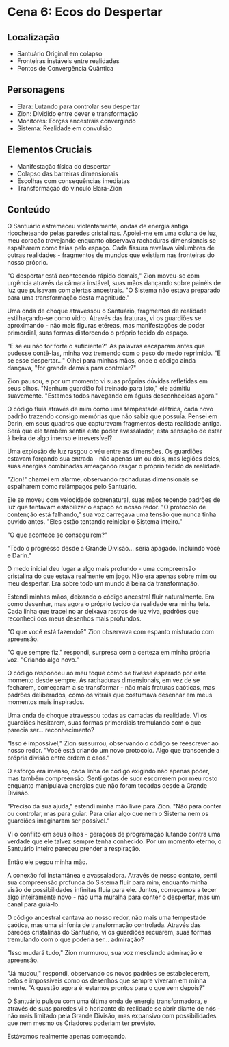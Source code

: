 # Cena 6: Ecos do Despertar

## Localização
- Santuário Original em colapso
- Fronteiras instáveis entre realidades
- Pontos de Convergência Quântica

## Personagens
- Elara: Lutando para controlar seu despertar
- Zion: Dividido entre dever e transformação
- Monitores: Forças ancestrais convergindo
- Sistema: Realidade em convulsão

## Elementos Cruciais
- Manifestação física do despertar
- Colapso das barreiras dimensionais
- Escolhas com consequências imediatas
- Transformação do vínculo Elara-Zion

## Conteúdo

O Santuário estremeceu violentamente, ondas de energia antiga ricocheteando pelas paredes cristalinas. Apoiei-me em uma coluna de luz, meu coração trovejando enquanto observava rachaduras dimensionais se espalharem como teias pelo espaço. Cada fissura revelava vislumbres de outras realidades - fragmentos de mundos que existiam nas fronteiras do nosso próprio.

"O despertar está acontecendo rápido demais," Zion moveu-se com urgência através da câmara instável, suas mãos dançando sobre painéis de luz que pulsavam com alertas ancestrais. "O Sistema não estava preparado para uma transformação desta magnitude."

Uma onda de choque atravessou o Santuário, fragmentos de realidade estilhaçando-se como vidro. Através das fraturas, vi os guardiões se aproximando - não mais figuras etéreas, mas manifestações de poder primordial, suas formas distorcendo o próprio tecido do espaço.

"E se eu não for forte o suficiente?" As palavras escaparam antes que pudesse contê-las, minha voz tremendo com o peso do medo reprimido. "E se esse despertar..." Olhei para minhas mãos, onde o código ainda dançava, "for grande demais para controlar?"

Zion pausou, e por um momento vi suas próprias dúvidas refletidas em seus olhos. "Nenhum guardião foi treinado para isto," ele admitiu suavemente. "Estamos todos navegando em águas desconhecidas agora."

O código fluía através de mim como uma tempestade elétrica, cada novo padrão trazendo consigo memórias que não sabia que possuía. Pensei em Darin, em seus quadros que capturavam fragmentos desta realidade antiga. Será que ele também sentia este poder avassalador, esta sensação de estar à beira de algo imenso e irreversível?

Uma explosão de luz rasgou o véu entre as dimensões. Os guardiões estavam forçando sua entrada - não apenas um ou dois, mas legiões deles, suas energias combinadas ameaçando rasgar o próprio tecido da realidade.

"Zion!" chamei em alarme, observando rachaduras dimensionais se espalharem como relâmpagos pelo Santuário.

Ele se moveu com velocidade sobrenatural, suas mãos tecendo padrões de luz que tentavam estabilizar o espaço ao nosso redor. "O protocolo de contenção está falhando," sua voz carregava uma tensão que nunca tinha ouvido antes. "Eles estão tentando reiniciar o Sistema inteiro."

"O que acontece se conseguirem?"

"Todo o progresso desde a Grande Divisão... seria apagado. Incluindo você e Darin."

O medo inicial deu lugar a algo mais profundo - uma compreensão cristalina do que estava realmente em jogo. Não era apenas sobre mim ou meu despertar. Era sobre todo um mundo à beira da transformação.

Estendi minhas mãos, deixando o código ancestral fluir naturalmente. Era como desenhar, mas agora o próprio tecido da realidade era minha tela. Cada linha que tracei no ar deixava rastros de luz viva, padrões que reconheci dos meus desenhos mais profundos.

"O que você está fazendo?" Zion observava com espanto misturado com apreensão.

"O que sempre fiz," respondi, surpresa com a certeza em minha própria voz. "Criando algo novo."

O código respondeu ao meu toque como se tivesse esperado por este momento desde sempre. As rachaduras dimensionais, em vez de se fecharem, começaram a se transformar - não mais fraturas caóticas, mas padrões deliberados, como os vitrais que costumava desenhar em meus momentos mais inspirados.

Uma onda de choque atravessou todas as camadas da realidade. Vi os guardiões hesitarem, suas formas primordiais tremulando com o que parecia ser... reconhecimento?

"Isso é impossível," Zion sussurrou, observando o código se reescrever ao nosso redor. "Você está criando um novo protocolo. Algo que transcende a própria divisão entre ordem e caos."

O esforço era imenso, cada linha de código exigindo não apenas poder, mas também compreensão. Senti gotas de suor escorrerem por meu rosto enquanto manipulava energias que não foram tocadas desde a Grande Divisão.

"Preciso da sua ajuda," estendi minha mão livre para Zion. "Não para conter ou controlar, mas para guiar. Para criar algo que nem o Sistema nem os guardiões imaginaram ser possível."

Vi o conflito em seus olhos - gerações de programação lutando contra uma verdade que ele talvez sempre tenha conhecido. Por um momento eterno, o Santuário inteiro pareceu prender a respiração.

Então ele pegou minha mão.

A conexão foi instantânea e avassaladora. Através de nosso contato, senti sua compreensão profunda do Sistema fluir para mim, enquanto minha visão de possibilidades infinitas fluía para ele. Juntos, começamos a tecer algo inteiramente novo - não uma muralha para conter o despertar, mas um canal para guiá-lo.

O código ancestral cantava ao nosso redor, não mais uma tempestade caótica, mas uma sinfonia de transformação controlada. Através das paredes cristalinas do Santuário, vi os guardiões recuarem, suas formas tremulando com o que poderia ser... admiração?

"Isso mudará tudo," Zion murmurou, sua voz mesclando admiração e apreensão.

"Já mudou," respondi, observando os novos padrões se estabelecerem, belos e impossíveis como os desenhos que sempre viveram em minha mente. "A questão agora é: estamos prontos para o que vem depois?"

O Santuário pulsou com uma última onda de energia transformadora, e através de suas paredes vi o horizonte da realidade se abrir diante de nós - não mais limitado pela Grande Divisão, mas expansivo com possibilidades que nem mesmo os Criadores poderiam ter previsto.

Estávamos realmente apenas começando.